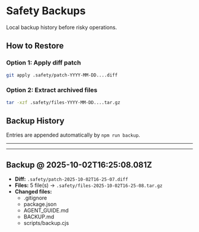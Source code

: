 # Safety Backups

Local backup history before risky operations.

## How to Restore

### Option 1: Apply diff patch

```bash
git apply .safety/patch-YYYY-MM-DD....diff
```

### Option 2: Extract archived files

```bash
tar -xzf .safety/files-YYYY-MM-DD....tar.gz
```

## Backup History

Entries are appended automatically by `npm run backup`.

---

---

## Backup @ 2025-10-02T16:25:08.081Z

- **Diff:** `.safety/patch-2025-10-02T16-25-07.diff`
- **Files:** 5 file(s) → `.safety/files-2025-10-02T16-25-08.tar.gz`
- **Changed files:**
  - .gitignore
  - package.json
  - AGENT_GUIDE.md
  - BACKUP.md
  - scripts/backup.cjs
